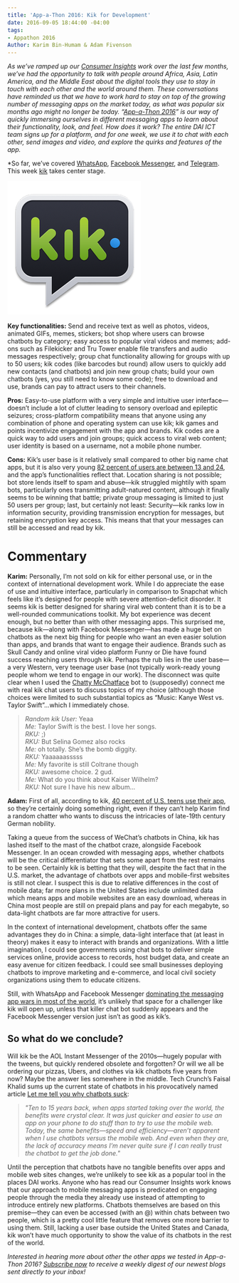 ```yaml
---
title: 'App-a-Thon 2016: Kik for Development'
date: 2016-09-05 18:44:00 -04:00
tags:
- Appathon 2016
Author: Karim Bin-Humam & Adam Fivenson
---
```


*As we’ve ramped up our [Consumer Insights](http://dai-global-digital.com/tags/?tag=consumer-insights) work over the last few months, we’ve had the opportunity to talk with people around Africa, Asia, Latin America, and the Middle East about the digital tools they use to stay in touch with each other and the world around them. These conversations have reminded us that we have to work hard to stay on top of the growing number of messaging apps on the market today, as what was popular six months ago might no longer be today. “[App-a-Thon 2016](http://dai-global-digital.com/tags/?tag=appathon-2016)” is our way of quickly immersing ourselves in different messaging apps to learn about their functionality, look, and feel. How does it work? The entire DAI ICT team signs up for a platform, and for one week, we use it to chat with each other, send images and video, and explore the quirks and features of the app.*

\*So far, we’ve covered [WhatsApp](http://dai-global-digital.com/whatsapp-appathon-2016.html), [Facebook Messenger](http://dai-global-digital.com/facebook-messenger.html), and [Telegram](http://dai-global-digital.com/app-a-thon-2016-telegram-for-development.html). This week [kik](https://www.kik.com/) takes center stage.

<!--more-->

![unnamed.png](/uploads/unnamed.png)

**Key functionalities:** Send and receive text as well as photos, videos, animated GIFs, memes, stickers; bot shop where users can browse chatbots by category; easy access to popular viral videos and memes; add-ons such as Filekicker and Tru Tower enable file transfers and audio messages respectively; group chat functionality allowing for groups with up to 50 users; kik codes (like barcodes but round) allow users to quickly add new contacts (and chatbots) and join new group chats; build your own chatbots (yes, you still need to know some code); free to download and use, brands can pay to attract users to their channels.

**Pros:** Easy-to-use platform with a very simple and intuitive user interface—doesn’t include a lot of clutter leading to sensory overload and epileptic seizures; cross-platform compatibility means that anyone using any combination of phone and operating system can use kik; kik games and points incentivize engagement with the app and brands. Kik codes are a quick way to add users and join groups; quick access to viral web content; user identity is based on a username, not a mobile phone number.

**Cons:** Kik’s user base is it relatively small compared to other big name chat apps, but it is also very young [82 percent of users are between 13 and 24](https://www.kik.com/assets/Uploads/Kik-200M-One-Pager.pdf), and the app’s functionalities reflect that. Location sharing is not possible; bot store lends itself to spam and abuse—kik struggled mightily with spam bots, particularly ones transmitting adult-natured content, although it finally seems to be winning that battle; private group messaging is limited to just 50 users per group; last, but certainly not least: Security—kik ranks low in information security, providing transmission encryption for messages, but retaining encryption key access. This means that that your messages can still be accessed and read by kik.

# **Commentary**

**Karim:** Personally, I’m not sold on kik for either personal use, or in the context of international development work. While I do appreciate the ease of use and intuitive interface, particularly in comparison to Snapchat which feels like it’s designed for people with severe attention-deficit disorder. It seems kik is better designed for sharing viral web content than it is to be a well-rounded communications toolkit. My bot experience was decent enough, but no better than with other messaging apps. This surprised me, because kik—along with Facebook Messenger—has made a huge bet on chatbots as the next big thing for people who want an even easier solution than apps, and brands that want to engage their audience. Brands such as Skull Candy and online viral video platform Funny or Die have found success reaching users through kik. Perhaps the rub lies in the user base—a very Western, very teenage user base (not typically work-ready young people whom we tend to engage in our work). The disconnect was quite clear when I used the [Chatty McChatface](http://www.chattymcchatface.com/) bot to (supposedly) connect me with real kik chat users to discuss topics of my choice (although those choices were limited to such substantial topics as  “Music: Kanye West vs. Taylor Swift”...which I immediately chose.

>*Random kik User:* Yeaa <br />
>*Me:* Taylor Swift is the best. I love her songs. <br />
>*RKU:* ;) <br />
>*RKU:* But Selina Gomez also rocks <br />
>*Me:* oh totally. She’s the bomb diggity. <br />
>*RKU:* Yaaaaaasssss <br />
>*Me:* My favorite is still Coltrane though <br />
>*RKU:* awesome choice. 2 gud. <br />
>*Me:* What do you think about Kaiser Wilhelm? <br />
>*RKU:*  Not sure I have his new album... <br />

**Adam:** First of all, according to kik, [40 percent of U.S. teens use their app](https://blog.kik.com/2015/05/13/when-teens-use-kik/), so they’re certainly doing something right, even if they can’t help Karim find a random chatter who wants to discuss the intricacies of late-19th century German nobility.

Taking a queue from the success of WeChat’s chatbots in China, kik has lashed itself to the mast of the chatbot craze, alongside Facebook Messenger. In an ocean crowded with messaging apps, whether chatbots will be the critical differentiator that sets some apart from the rest remains to be seen. Certainly kik is betting that they will, despite the fact that in the U.S. market, the advantage of chatbots over apps and mobile-first websites is still not clear. I suspect this is due to relative differences in the cost of mobile data; far more plans in the United States include unlimited data which means apps and mobile websites are an easy download, whereas in China most people are still on prepaid plans and pay for each megabyte, so data-light chatbots are far more attractive for users.

In the context of international development, chatbots offer the same advantages they do in China: a simple, data-light interface that (at least in theory) makes it easy to interact with brands and organizations. With a little imagination, I could see governments using chat bots to deliver simple services online, provide access to records, host budget data, and create an easy avenue for citizen feedback. I could see small businesses deploying chatbots to improve marketing and e-commerce, and local civil society organizations using them to educate citizens.

Still, with WhatsApp and Facebook Messenger [dominating the messaging app wars in most of the world](https://www.similarweb.com/blog/worldwide-messaging-apps), it’s unlikely that space for a challenger like kik will open up, unless that killer chat bot suddenly appears and the Facebook Messenger version just isn’t as good as kik’s.

## So what do we conclude?

Will kik be the AOL Instant Messenger of the 2010s—hugely popular with the tweens, but quickly rendered obsolete and forgotten? Or will we all be ordering our pizzas, Ubers, and clothes via kik chatbots five years from now? Maybe the answer lies somewhere in the middle. Tech Crunch’s Faisal Khalid sums up the current state of chatbots in his provocatively named article [Let me tell you why chatbots suck](https://techcrunch.com/2016/05/29/why-do-chatbots-suck/):

>*"Ten to 15 years back, when apps started taking over the world, the benefits were crystal clear. It was just quicker and easier to use an app on your phone to do stuff than to try to use the mobile web. Today, the same benefits—speed and efficiency—aren’t apparent when I use chatbots versus the mobile web. And even when they are, the lack of accuracy means I’m never quite sure if I can really trust the chatbot to get the job done."*

Until the perception that chatbots have no tangible benefits over apps and mobile web sites changes, we’re unlikely to see kik as a popular tool in the places DAI works. Anyone who has read our Consumer Insights work knows that our approach to mobile messaging apps is predicated on engaging people through the media they already use instead of attempting to introduce entirely new platforms. Chatbots themselves are based on this premise—they can even be accessed (with an @) within chats between two people, which is a pretty cool little feature that removes one more barrier to using them. Still, lacking a user base outside the United States and Canada, kik won’t have much opportunity to show the value of its chatbots in the rest of the world.

*Interested in hearing more about other the other apps we tested in App-a-Thon 2016? [Subscribe now](https://confirmsubscription.com/h/r/066AFBA15492935C) to receive a weekly digest of our newest blogs sent directly to your inbox!*